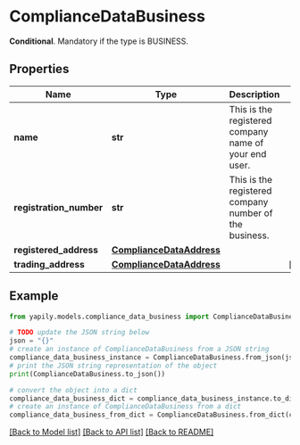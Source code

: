 # ComplianceDataBusiness

__Conditional__. Mandatory if the type is BUSINESS.

## Properties

Name | Type | Description | Notes
------------ | ------------- | ------------- | -------------
**name** | **str** | This is the registered company name of your end user. | 
**registration_number** | **str** | This is the registered company number of the business. | 
**registered_address** | [**ComplianceDataAddress**](ComplianceDataAddress.md) |  | 
**trading_address** | [**ComplianceDataAddress**](ComplianceDataAddress.md) |  | [optional] 

## Example

```python
from yapily.models.compliance_data_business import ComplianceDataBusiness

# TODO update the JSON string below
json = "{}"
# create an instance of ComplianceDataBusiness from a JSON string
compliance_data_business_instance = ComplianceDataBusiness.from_json(json)
# print the JSON string representation of the object
print(ComplianceDataBusiness.to_json())

# convert the object into a dict
compliance_data_business_dict = compliance_data_business_instance.to_dict()
# create an instance of ComplianceDataBusiness from a dict
compliance_data_business_from_dict = ComplianceDataBusiness.from_dict(compliance_data_business_dict)
```
[[Back to Model list]](../README.md#documentation-for-models) [[Back to API list]](../README.md#documentation-for-api-endpoints) [[Back to README]](../README.md)



